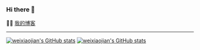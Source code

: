 ### Hi there 👋

:man_technologist:  [我的博客](http://blog.imwj.club/)

---------------------------------------------------------------------------------------------------------------------------------------------------------------------------------
[![weixiaojian's GitHub stats](https://github-readme-stats.vercel.app/api?username=weixiaojian&show_icons=true)](https://github.com/weixiaojian)
[![weixiaojian's GitHub stats](https://github-readme-stats.vercel.app/api/top-langs/?username=weixiaojian)](https://github.com/weixiaojian)

<!--
**weixiaojian/weixiaojian** is a ✨ _special_ ✨ repository because its `README.md` (this file) appears on your GitHub profile.

Here are some ideas to get you started:

- 🔭 I’m currently working on ...
- 🌱 I’m currently learning ...
- 👯 I’m looking to collaborate on ...
- 🤔 I’m looking for help with ...
- 💬 Ask me about ...
- 📫 How to reach me: ...
- 😄 Pronouns: ...
- ⚡ Fun fact: ...
-->
